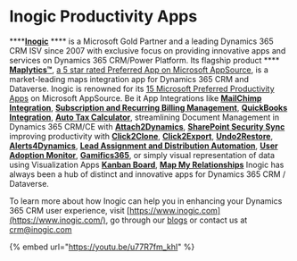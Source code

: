# Inogic Productivity Apps

****[**Inogic**](https://www.inogic.com/) **** is a Microsoft Gold Partner and a leading Dynamics 365 CRM ISV since 2007 with exclusive focus on providing innovative apps and services on Dynamics 365 CRM/Power Platform. Its flagship product **** [**Maplytics™**](https://www.inogic.com/product/integrations/maplytics-bing-map-microsoft-dynamics-crm), [a 5 star rated Preferred App on Microsoft AppSource](https://appsource.microsoft.com/en-us/product/dynamics-365/inogic.f6f3c73f-29de-4fa8-a396-87ea8a07b6c4?tab=Overview), is a market-leading maps integration app for Dynamics 365 CRM and Dataverse. Inogic is renowned for its [15 Microsoft Preferred Productivity Apps](https://www.inogic.com/product/integrations/productivity-apps) on Microsoft AppSource. Be it App Integrations like [**MailChimp Integration**](https://www.inogic.com/product/productivity-apps/mailchimp-dynamics-365-crm-integration-marketing-4-dynamics), [**Subscription and Recurring Billing Management**](https://www.inogic.com/product/productivity-apps/subscription-management-recurring-billing-dynamics-365-crm), [**QuickBooks Integration**](https://www.inogic.com/product/integrations/inolink-quickbooks-microsoft-dynamics-crm), [**Auto Tax Calculator**](https://www.inogic.com/product/productivity-apps/automated-tax-calculation-processing-dynamics-365-crm), streamlining Document Management in Dynamics 365 CRM/CE with [**Attach2Dynamics**](https://www.inogic.com/product/productivity-apps/attach-2-dynamics-365-crm-upload-multiple-files-sharepoint-cloud-storage), [**SharePoint Security Sync** ](https://www.inogic.com/product/productivity-apps/dynamics-365-crm-sharepoint-security-metadata-sync)improving productivity with [**Click2Clone**](https://www.inogic.com/product/productivity-apps/click-2-clone-microsoft-dynamics-crm-records), [**Click2Export**](https://www.inogic.com/product/productivity-apps/click-2-export-microsoft-dynamics-crm-reports), [**Undo2Restore**](https://www.inogic.com/product/productivity-apps/undo-restore-recover-deleted-dynamics-365-crm-records), [**Alerts4Dynamics**](https://www.inogic.com/product/productivity-apps/add-manage-schedule-notifications-alerts-4-dynamics-365-crm), [**Lead Assignment and Distribution Automation**](https://www.inogic.com/product/productivity-apps/round-robin-routing-assign-manage-distribute-lead-case-dynamics-365-crm), [**User Adoption Monitor**](https://www.inogic.com/product/productivity-apps/user-adoption-monitor-in-dynamics-crm), [**Gamifics365**](https://www.inogic.com/product/productivity-apps/gamification-motivation-engagement-performance-management-dynamics-365-crm), or simply visual representation of data using Visualization Apps [**Kanban Board**](https://www.inogic.com/product/productivity-apps/kanban-board-dynamics-365-crm), [**Map My Relationships**](https://www.inogic.com/product/productivity-apps/map-my-relationships-dynamics-365-crm) Inogic has always been a hub of distinct and innovative apps for Dynamics 365 CRM / Dataverse.&#x20;

To learn more about how Inogic can help you in enhancing your Dynamics 365 CRM user experience, visit [https://www.inogic.com](https://www.inogic.com/), go through our [blogs](http://www.inogic.com/blog) or contact us at [crm@inogic.com](mailto:crm@inogic.com)

{% embed url="https://youtu.be/u77R7fm_khI" %}

